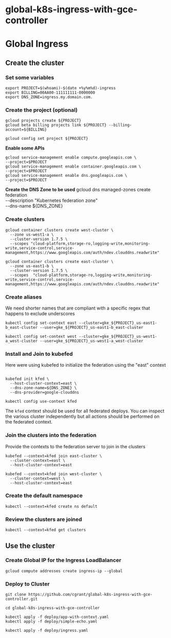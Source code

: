 # global-k8s-ingress-with-gce-controller


# Global Ingress

## Create the cluster

### Set some variables
```
export PROJECT=$(whoami)-$(date +%y%m%d)-ingress
export BILLING=00AA00-111111111-0000000
export DNS_ZONE=ingress.my.domain.com.
```


### Create the project (optional)
```
gcloud projects create ${PROJECT}
gcloud beta billing projects link ${PROJECT} --billing-account=${BILLING}

gcloud config set project ${PROJECT}
```

**Enable some APIs**

```
gcloud service-management enable compute.googleapis.com \
--project=$PROJECT
gcloud service-management enable container.googleapis.com \
--project=$PROJECT
gcloud service-management enable dns.googleapis.com \
--project=$PROJECT

```

**Create the DNS Zone to be used**
gcloud dns managed-zones create federation \
  --description "Kubernetes federation zone" \
  --dns-name ${DNS_ZONE}

### Create clusters

```
gcloud container clusters create west-cluster \
  --zone us-west1-a \
  --cluster-version 1.7.5 \
  --scopes "cloud-platform,storage-ro,logging-write,monitoring-write,service-control,service-management,https://www.googleapis.com/auth/ndev.clouddns.readwrite"

gcloud container clusters create east-cluster \
  --zone us-east1-b \
  --cluster-version 1.7.5 \
  --scopes  "cloud-platform,storage-ro,logging-write,monitoring-write,service-control,service-management,https://www.googleapis.com/auth/ndev.clouddns.readwrite"
```


### Create aliases
We need shorter names that are compliant with a specific regex that happens to exclude underscores

```
kubectl config set-context east --cluster=gke_${PROJECT}_us-east1-b_east-cluster --user=gke_${PROJECT}_us-east1-b_east-cluster

kubectl config set-context west --cluster=gke_${PROJECT}_us-west1-a_west-cluster --user=gke_${PROJECT}_us-west1-a_west-cluster

```

### Install and Join to kubefed
Here were using kubefed to initialize the federation using the "east" context
```

kubefed init kfed \
  --host-cluster-context=east \
  --dns-zone-name=${DNS_ZONE} \
  --dns-provider=google-clouddns

kubectl config use-context kfed
```

The `kfed` context should be used for all federated deploys.  You can inspect the various cluster independently but all actions should be performed on the federated context. 

### Join the clusters into the federation
Provide the contexts to the federation server to join in the clusters

```
kubefed --context=kfed join east-cluster \
  --cluster-context=east \
  --host-cluster-context=east

kubefed --context=kfed join west-cluster \
  --cluster-context=west \
  --host-cluster-context=east

```



### Create the default namespace
```
kubectl --context=kfed create ns default
```


### Review the clusters are joined
```
kubectl --context=kfed get clusters
```


## Use the cluster

### Create Global IP for the Ingress LoadBalancer

```
gcloud compute addresses create ingress-ip --global
```

### Deploy to Cluster

```
git clone https://github.com/cgrant/global-k8s-ingress-with-gce-controller.git

cd global-k8s-ingress-with-gce-controller

kubectl apply -f deploy/app-with-context.yaml
kubectl apply -f deploy/simple-echo.yaml

kubectl apply -f deploy/ingress.yaml

```